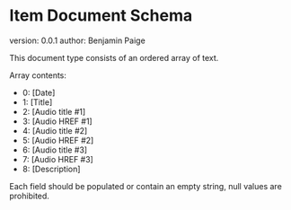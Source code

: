# Item Document Schema

version: 0.0.1
author: Benjamin Paige

This document type consists of an ordered array of text.

Array contents:
- 0: [Date]
- 1: [Title]
- 2: [Audio title #1]
- 3: [Audio HREF #1]
- 4: [Audio title #2]
- 5: [Audio HREF #2]
- 6: [Audio title #3]
- 7: [Audio HREF #3]
- 8: [Description]

Each field should be populated or contain an empty string, null values are prohibited.